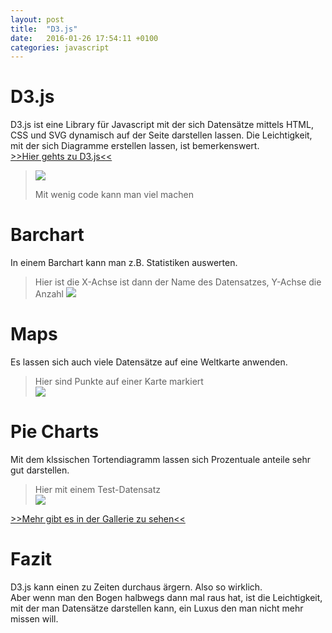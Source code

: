 ```yaml
---
layout: post
title:  "D3.js"
date:   2016-01-26 17:54:11 +0100
categories: javascript
---
```

<h1>D3.js</h1>
D3.js ist eine Library für Javascript mit der sich Datensätze mittels HTML, CSS und SVG dynamisch auf der Seite darstellen lassen.
Die Leichtigkeit, mit der sich Diagramme erstellen lassen, ist bemerkenswert.
<br>
<a href="http://d3js.org/">>>Hier gehts zu D3.js<<</a>
<br>
<blockquote>
<img src="../../../../assets/d3.png">
<p>Mit wenig code kann man viel machen</p>
</blockquote>
<h1>Barchart</h1>
In einem Barchart kann man z.B. Statistiken auswerten.<br>
<blockquote>Hier ist die X-Achse ist dann der Name des Datensatzes, Y-Achse die Anzahl
<img src="../../../../assets/barchart.png"></blockquote>
<h1>Maps</h1>
Es lassen sich auch viele Datensätze auf eine Weltkarte anwenden.<br>
<blockquote>Hier sind Punkte auf einer Karte markiert<br>
<img src="../../../../assets/map.png"></blockquote>
<h1>Pie Charts</h1>
Mit dem klssischen Tortendiagramm lassen sich Prozentuale anteile sehr gut darstellen.<br>
<blockquote>Hier mit einem Test-Datensatz<br>
<img src="../../../../assets/piechart.png"></blockquote>
<a href="https://github.com/mbostock/d3/wiki/Gallery">>>Mehr gibt es in der Gallerie zu sehen<<</a>
<h1>Fazit</h1>
D3.js kann einen zu Zeiten durchaus ärgern. Also so wirklich.<br>
Aber wenn man den Bogen halbwegs dann mal raus hat, ist die Leichtigkeit, mit der man Datensätze
darstellen kann, ein Luxus den man nicht mehr missen will.